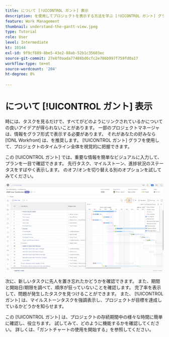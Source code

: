 ```yaml
---
title: について [!UICONTROL ガント] 表示
description: を使用してプロジェクトを表示する方法を学ぶ [!UICONTROL ガント] グラフ [!DNL  Workfront].
feature: Work Management
thumbnail: understand-the-gantt-view.jpeg
type: Tutorial
role: User
level: Intermediate
kt: 10144
exl-id: 9f9cf889-8be5-43e2-88ab-52b1c35603ec
source-git-commit: 27e8f0aada77488bd6cfc2e786b997f759fd0a17
workflow-type: tm+mt
source-wordcount: '204'
ht-degree: 0%

---
```


# について [!UICONTROL ガント] 表示

時には、タスクを見るだけで、すべてがどのようにリンクされているかについての良いアイデアが得られないことがあります。 一部のプロジェクトマネージャは、情報をグラフ形式で表示する必要があります。 それがあなたの好みなら [!DNL Workfront] は、を推奨します。 [!UICONTROL ガント] グラフを使用して、プロジェクトのタイムライン全体を視覚的に把握できます。

この [!UICONTROL ガント] では、重要な情報を簡単なビジュアルに入力して、プランを一目で確認できます。 先行タスク、マイルストーン、進捗状況のステータスをすばやく表示します。 のオフ/オンを切り替える別のオプションを試してみてください。

![[!UICONTROL ガント] チャート](assets/planner-fund-gantt.png)

次に、新しいタスクに先人を置き忘れたかどうかを確認できます。 また、期間と開始日/期限を調べて、順序が狂っていないことを確認します。 完了率を表示して、問題が発生したタスクを見つけることができます。 また、 [!UICONTROL ガント] は、マイルストーンタスクを強調表示し、プロジェクトが目標を達成しているかどうかを知らせます。

<!---
this paragraph needs an article URL
--->

この [!UICONTROL ガント] は、プロジェクトの存続期間中の様々な時間に簡単に確認し、役立ちます。 試してみて、どのように機能するかを確認してください。 詳しくは、「ガントチャートの使用を開始する」を参照してください。

<!---
Getting started with the Gantt chart
Overview of the project critical path
--->
